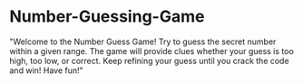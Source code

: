 # Number-Guessing-Game
"Welcome to the Number Guess Game! Try to guess the secret number within a given range. The game will provide clues whether your guess is too high, too low, or correct. Keep refining your guess until you crack the code and win! Have fun!"

